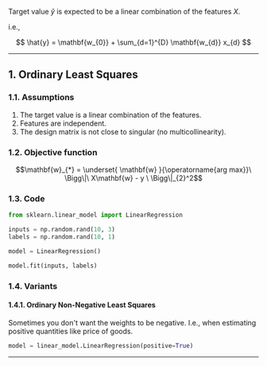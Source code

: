 Target value $\hat{y}$ is expected to be a linear combination of the features $X$.

i.e.,

$$
\hat{y} = \mathbf{w_{0}} + \sum_{d=1}^{D} \mathbf{w_{d}} x_{d}
$$

---
## 1. Ordinary Least Squares

### **1.1. Assumptions**

1. The target value is a linear combination of the features.
2. Features are independent.
3. The design matrix is not close to singular (no multicollinearity).

### **1.2. Objective function**
$$\mathbf{w}_{*} = \underset{ \mathbf{w} }{\operatorname{arg max}}\ \Bigg\|\ X\mathbf{w} - y \ \Bigg\|_{2}^2$$
### **1.3. Code**

```python
from sklearn.linear_model import LinearRegression

inputs = np.random.rand(10, 3)
labels = np.random.rand(10, 1)

model = LinearRegression()

model.fit(inputs, labels)
```


### **1.4. Variants**

#### **1.4.1. Ordinary Non-Negative Least Squares**

Sometimes you don't want the weights to be negative. I.e., when estimating positive quantities like price of goods.

```python
model = linear_model.LinearRegression(positive=True)
```

---
